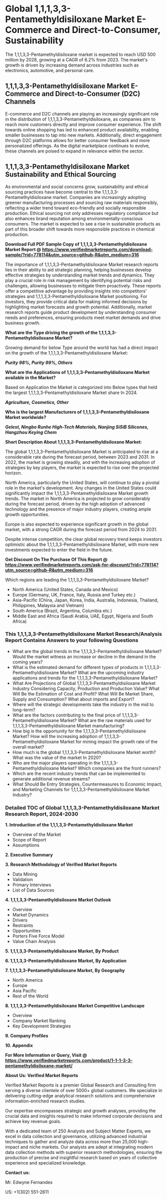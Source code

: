 <h1>Global 1,1,1,3,3-Pentamethyldisiloxane Market E-Commerce and Direct-to-Consumer, Sustainability</h1><p class=""><p>The 1,1,1,3,3-Pentamethyldisiloxane market is expected to reach USD 500 million by 2028, growing at a CAGR of 6.2% from 2023. The market's growth is driven by increasing demand across industries such as electronics, automotive, and personal care.</p><h2>1,1,1,3,3-Pentamethyldisiloxane Market E-Commerce and Direct-to-Consumer (D2C) Channels</h2><p>E-commerce and D2C channels are playing an increasingly significant role in the distribution of 1,1,1,3,3-Pentamethyldisiloxane, as companies aim to reach more customers directly and improve consumer experience. The shift towards online shopping has led to enhanced product availability, enabling smaller businesses to tap into new markets. Additionally, direct engagement through D2C platforms allows for better consumer feedback and more personalized offerings. As the digital marketplace continues to evolve, these channels are poised to expand in relevance within the sector.</p><h2>1,1,1,3,3-Pentamethyldisiloxane Market Sustainability and Ethical Sourcing</h2><p>As environmental and social concerns grow, sustainability and ethical sourcing practices have become central to the 1,1,1,3,3-Pentamethyldisiloxane market. Companies are increasingly adopting greener manufacturing processes and sourcing raw materials responsibly, reflecting a wider trend toward eco-friendly and socially responsible production. Ethical sourcing not only addresses regulatory compliance but also enhances brand reputation among environmentally-conscious consumers. The market is expected to see a rise in sustainable products as part of this broader shift towards more responsible practices in chemical production.</p></p><p class=""><strong>Download Full PDF Sample Copy of 1,1,1,3,3-Pentamethyldisiloxane Market Report @ <a href="https://www.verifiedmarketreports.com/download-sample/?rid=778114&utm_source=github-R&utm_medium=316" target="_blank">https://www.verifiedmarketreports.com/download-sample/?rid=778114&utm_source=github-R&utm_medium=316</a></strong></p><p>The importance of&nbsp;1,1,1,3,3-Pentamethyldisiloxane Market research reports lies in their ability to aid strategic planning, helping businesses develop effective strategies by understanding market trends and dynamics. They play a crucial role in risk management by identifying potential risks and challenges, allowing businesses to mitigate them proactively. These reports offer a competitive advantage by providing insights into competitors' strategies and 1,1,1,3,3-Pentamethyldisiloxane Market positioning. For investors, they provide critical data for making informed decisions by highlighting market forecasts and growth potential. Additionally, market research reports guide product development by understanding consumer needs and preferences, ensuring products meet market demands and drive business growth.</p><p><strong>What are the&nbsp;Type driving the growth of the 1,1,1,3,3-Pentamethyldisiloxane Market?</strong></p><p id="" class="">Growing demand for below Type around the world has had a direct impact on the growth of the 1,1,1,3,3-Pentamethyldisiloxane Market:</p><p class=""><em><strong>Purity 98%, Purity 99%, Others</strong></em></p><p class=""><strong>What are the&nbsp;Applications&nbsp;of 1,1,1,3,3-Pentamethyldisiloxane Market available in the Market?</strong></p><p id="" class="">Based on Application the Market is categorized into Below types that held the largest 1,1,1,3,3-Pentamethyldisiloxane Market share In 2024.</p><p class=""><em><strong>Agriculture, Cosmetics, Other</strong></em></p><p class=""><strong>Who is the largest Manufacturers of 1,1,1,3,3-Pentamethyldisiloxane Market worldwide?</strong></p><p><em><strong>Gelest, Ningbo Runhe High-Tech Materials, Nanjing SiSiB Silicones, Hangzhou Keying Chem</strong></em></p><p id="" class=""><strong>Short Description About 1,1,1,3,3-Pentamethyldisiloxane Market:</strong></p><p>The global 1,1,1,3,3-Pentamethyldisiloxane Market is anticipated to rise at a considerable rate during the forecast period, between 2023 and 2031. In 2022, the market is growing steadily, and with the increasing adoption of strategies by key players, the market is expected to rise over the projected horizon.</p><p>North America, particularly the United States, will continue to play a pivotal role in the market's development. Any changes in the United States could significantly impact the 1,1,1,3,3-Pentamethyldisiloxane Market growth trends. The market in North America is projected to grow considerably during the forecast period, driven by the high adoption of advanced technology and the presence of major industry players, creating ample growth opportunities.</p><p>Europe is also expected to experience significant growth in the global market, with a strong CAGR during the forecast period from 2024 to 2031.</p><p>Despite intense competition, the clear global recovery trend keeps investors optimistic about the 1,1,1,3,3-Pentamethyldisiloxane Market, with more new investments expected to enter the field in the future.</p><p id="" class=""><strong>Get Discount On The Purchase Of This Report @ <a href="https://www.verifiedmarketreports.com/ask-for-discount/?rid=778114?utm_source=github-R&utm_medium=316" target="_blank">https://www.verifiedmarketreports.com/ask-for-discount/?rid=778114?utm_source=github-R&utm_medium=316</a></strong></p><p class="">Which regions are leading the 1,1,1,3,3-Pentamethyldisiloxane Market?</p><ul><li>North America (United States, Canada and Mexico)</li><li>Europe (Germany, UK, France, Italy, Russia and Turkey etc.)</li><li>Asia-Pacific (China, Japan, Korea, India, Australia, Indonesia, Thailand, Philippines, Malaysia and Vietnam)</li><li>South America (Brazil, Argentina, Columbia etc.)</li><li>Middle East and Africa (Saudi Arabia, UAE, Egypt, Nigeria and South Africa)</li></ul><h3 id="" class="">This 1,1,1,3,3-Pentamethyldisiloxane Market Research/Analysis Report Contains Answers to your following Questions</h3><ul><li>What are the global trends in the 1,1,1,3,3-Pentamethyldisiloxane Market? Would the market witness an increase or decline in the demand in the coming years?</li><li>What is the estimated demand for different types of products in 1,1,1,3,3-Pentamethyldisiloxane Market? What are the upcoming industry applications and trends for the 1,1,1,3,3-Pentamethyldisiloxane Market?</li><li>What Are Projections of Global 1,1,1,3,3-Pentamethyldisiloxane Market Industry Considering Capacity, Production and Production Value? What Will Be the Estimation of Cost and Profit? What Will Be Market Share, Supply and Consumption? What about imports and Export?</li><li>Where will the strategic developments take the industry in the mid to long-term?</li><li>What are the factors contributing to the final price of 1,1,1,3,3-Pentamethyldisiloxane Market? What are the raw materials used for 1,1,1,3,3-Pentamethyldisiloxane Market manufacturing?</li><li>How big is the opportunity for the 1,1,1,3,3-Pentamethyldisiloxane Market? How will the increasing adoption of 1,1,1,3,3-Pentamethyldisiloxane Market for mining impact the growth rate of the overall market?</li><li>How much is the global 1,1,1,3,3-Pentamethyldisiloxane Market worth? What was the value of the market In 2020?</li><li>Who are the major players operating in the 1,1,1,3,3-Pentamethyldisiloxane Market? Which companies are the front runners?</li><li>Which are the recent industry trends that can be implemented to generate additional revenue streams?</li><li>What Should Be Entry Strategies, Countermeasures to Economic Impact, and Marketing Channels for 1,1,1,3,3-Pentamethyldisiloxane Market Industry?</li></ul><h3 id="" class="">Detailed TOC of Global 1,1,1,3,3-Pentamethyldisiloxane Market Research Report, 2024-2030</h3><p id="" class=""><strong>1. Introduction of the 1,1,1,3,3-Pentamethyldisiloxane Market</strong></p><ul><li>Overview of the Market</li><li>Scope of Report</li><li>Assumptions</li></ul><p id="" class=""><strong>2. Executive Summary</strong></p><p id="" class=""><strong>3. Research Methodology of Verified Market Reports</strong></p><ul><li>Data Mining</li><li>Validation</li><li>Primary Interviews</li><li>List of Data Sources</li></ul><p id="" class=""><strong>4. 1,1,1,3,3-Pentamethyldisiloxane Market Outlook</strong></p><ul><li>Overview</li><li>Market Dynamics</li><li>Drivers</li><li>Restraints</li><li>Opportunities</li><li>Porters Five Force Model</li><li>Value Chain Analysis</li></ul><p id="" class=""><strong>5. 1,1,1,3,3-Pentamethyldisiloxane Market, By Product</strong></p><p id="" class=""><strong>6. 1,1,1,3,3-Pentamethyldisiloxane Market, By Application</strong></p><p id="" class=""><strong>7. 1,1,1,3,3-Pentamethyldisiloxane Market, By Geography</strong></p><ul><li>North America</li><li>Europe</li><li>Asia Pacific</li><li>Rest of the World</li></ul><p id="" class=""><strong>8. 1,1,1,3,3-Pentamethyldisiloxane Market Competitive Landscape</strong></p><ul><li>Overview</li><li>Company Market Ranking</li><li>Key Development Strategies</li></ul><p id="" class=""><strong>9. Company Profiles</strong></p><p id="" class=""><strong>10. Appendix</strong></p><p id="" class=""><strong>For More Information or Query, Visit @ <a href="https://www.verifiedmarketreports.com/product/1-1-1-3-3-pentamethyldisiloxane-market/" target="_blank">https://www.verifiedmarketreports.com/product/1-1-1-3-3-pentamethyldisiloxane-market/</a></strong></p><p id="" class=""><strong>About Us: Verified Market Reports</strong></p><p id="" class="">Verified Market Reports is a premier Global Research and Consulting firm serving a diverse clientele of over 5000+ global customers. We specialize in delivering cutting-edge analytical research solutions and comprehensive information-enriched research studies.</p><p id="" class="">Our expertise encompasses strategic and growth analyses, providing the crucial data and insights required to make informed corporate decisions and achieve key revenue goals.</p><p id="" class="">With a dedicated team of 250 Analysts and Subject Matter Experts, we excel in data collection and governance, utilizing advanced industrial techniques to gather and analyze data across more than 25,000 high-impact and niche markets. Our analysts are adept at integrating modern data collection methods with superior research methodologies, ensuring the production of precise and insightful research based on years of collective experience and specialized knowledge.</p><p id="" class=""><strong>Contact us:</strong></p><p id="" class="">Mr. Edwyne Fernandes</p><p id="" class="">US: +1(302) 551-2611</p>
